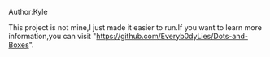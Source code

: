 Author:Kyle

This project is not mine,I just made it easier to run.If you want to learn more information,you can visit "https://github.com/Everyb0dyLies/Dots-and-Boxes".
